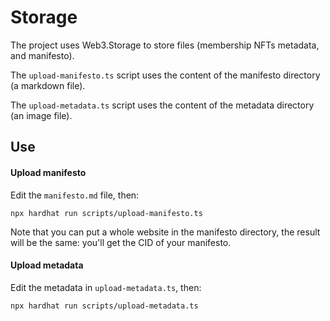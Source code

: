 # Storage

The project uses Web3.Storage to store files (membership NFTs metadata, and manifesto).

The `upload-manifesto.ts` script uses the content of the manifesto directory (a markdown file).

The `upload-metadata.ts` script uses the content of the metadata directory (an image file).

## Use

#### Upload manifesto

Edit the `manifesto.md` file, then:

```shell
npx hardhat run scripts/upload-manifesto.ts
```

Note that you can put a whole website in the manifesto directory, the result will be the same: you'll get the CID of your manifesto.

#### Upload metadata

Edit the metadata in `upload-metadata.ts`, then:

```shell
npx hardhat run scripts/upload-metadata.ts
```
